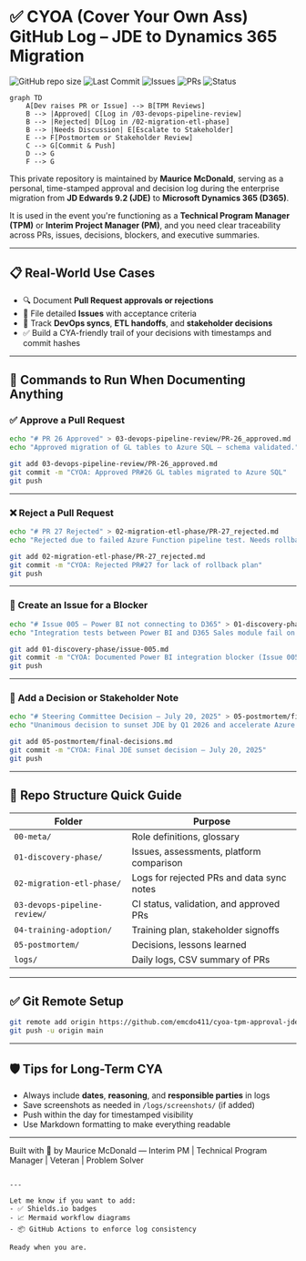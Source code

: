 # ✅ CYOA (Cover Your Own Ass) GitHub Log – JDE to Dynamics 365 Migration

![GitHub repo size](https://img.shields.io/github/repo-size/emcdo411/cyoa-tpm-approval-jde-to-d365)
![Last Commit](https://img.shields.io/github/last-commit/emcdo411/cyoa-tpm-approval-jde-to-d365)
![Issues](https://img.shields.io/github/issues/emcdo411/cyoa-tpm-approval-jde-to-d365)
![PRs](https://img.shields.io/github/issues-pr/emcdo411/cyoa-tpm-approval-jde-to-d365)
![Status](https://img.shields.io/badge/status-in_progress-yellow)

```mermaid
graph TD
    A[Dev raises PR or Issue] --> B[TPM Reviews]
    B --> |Approved| C[Log in /03-devops-pipeline-review]
    B --> |Rejected| D[Log in /02-migration-etl-phase]
    B --> |Needs Discussion| E[Escalate to Stakeholder]
    E --> F[Postmortem or Stakeholder Review]
    C --> G[Commit & Push]
    D --> G
    F --> G
```

This private repository is maintained by **Maurice McDonald**, serving as a personal, time-stamped approval and decision log during the enterprise migration from **JD Edwards 9.2 (JDE)** to **Microsoft Dynamics 365 (D365)**.

It is used in the event you're functioning as a **Technical Program Manager (TPM)** or **Interim Project Manager (PM)**, and you need clear traceability across PRs, issues, decisions, blockers, and executive summaries.

---

## 📋 Real-World Use Cases

- 🔍 Document **Pull Request approvals or rejections**
- 📌 File detailed **Issues** with acceptance criteria
- 🔁 Track **DevOps syncs**, **ETL handoffs**, and **stakeholder decisions**
- ✅ Build a CYA-friendly trail of your decisions with timestamps and commit hashes

---

## 🔧 Commands to Run When Documenting Anything

### ✅ Approve a Pull Request

```bash
echo "# PR 26 Approved" > 03-devops-pipeline-review/PR-26_approved.md
echo "Approved migration of GL tables to Azure SQL – schema validated." >> 03-devops-pipeline-review/PR-26_approved.md

git add 03-devops-pipeline-review/PR-26_approved.md
git commit -m "CYOA: Approved PR#26 GL tables migrated to Azure SQL"
git push
````

---

### ❌ Reject a Pull Request

```bash
echo "# PR 27 Rejected" > 02-migration-etl-phase/PR-27_rejected.md
echo "Rejected due to failed Azure Function pipeline test. Needs rollback plan." >> 02-migration-etl-phase/PR-27_rejected.md

git add 02-migration-etl-phase/PR-27_rejected.md
git commit -m "CYOA: Rejected PR#27 for lack of rollback plan"
git push
```

---

### 🐛 Create an Issue for a Blocker

```bash
echo "# Issue 005 – Power BI not connecting to D365" > 01-discovery-phase/issue-005.md
echo "Integration tests between Power BI and D365 Sales module fail on auth token renewal." >> 01-discovery-phase/issue-005.md

git add 01-discovery-phase/issue-005.md
git commit -m "CYOA: Documented Power BI integration blocker (Issue 005)"
git push
```

---

### 🧠 Add a Decision or Stakeholder Note

```bash
echo "# Steering Committee Decision – July 20, 2025" > 05-postmortem/final-decisions.md
echo "Unanimous decision to sunset JDE by Q1 2026 and accelerate Azure adoption." >> 05-postmortem/final-decisions.md

git add 05-postmortem/final-decisions.md
git commit -m "CYOA: Final JDE sunset decision – July 20, 2025"
git push
```

---

## 📁 Repo Structure Quick Guide

| Folder                       | Purpose                                   |
| ---------------------------- | ----------------------------------------- |
| `00-meta/`                   | Role definitions, glossary                |
| `01-discovery-phase/`        | Issues, assessments, platform comparison  |
| `02-migration-etl-phase/`    | Logs for rejected PRs and data sync notes |
| `03-devops-pipeline-review/` | CI status, validation, and approved PRs   |
| `04-training-adoption/`      | Training plan, stakeholder signoffs       |
| `05-postmortem/`             | Decisions, lessons learned                |
| `logs/`                      | Daily logs, CSV summary of PRs            |

---

## ✅ Git Remote Setup

```bash
git remote add origin https://github.com/emcdo411/cyoa-tpm-approval-jde-to-d365.git
git push -u origin main
```

---

## 🛡️ Tips for Long-Term CYA

* Always include **dates**, **reasoning**, and **responsible parties** in logs
* Save screenshots as needed in `/logs/screenshots/` (if added)
* Push within the day for timestamped visibility
* Use Markdown formatting to make everything readable

---

Built with 💼 by Maurice McDonald — Interim PM | Technical Program Manager | Veteran | Problem Solver

```

---

Let me know if you want to add:
- ✅ Shields.io badges
- 📈 Mermaid workflow diagrams
- 📦 GitHub Actions to enforce log consistency

Ready when you are.
```
